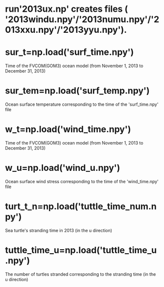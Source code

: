 # run'2013ux.np' creates files ( '2013windu.npy'/'2013numu.npy'/'2013xxu.npy'/'2013yyu.npy').

# sur_t=np.load('surf_time.npy')
Time of the FVCOM(GOM3) ocean model (from November 1, 2013 to December 31, 2013)

# sur_tem=np.load('surf_temp.npy')
Ocean surface temperature corresponding to the time of the 'surf_time.npy' file

# w_t=np.load('wind_time.npy')
Time of the FVCOM(GOM3) ocean model (from November 1, 2013 to December 31, 2013)

# w_u=np.load('wind_u.npy')
Ocean surface wind stress corresponding to the time of the 'wind_time.npy' file

# turt_t_n=np.load('tuttle_time_num.npy')
Sea turtle's stranding time in 2013 (in the u direction)

# tuttle_time_u=np.load('tuttle_time_u.npy')
The number of turtles stranded corresponding to the stranding time (in the u direction)


